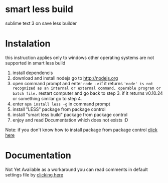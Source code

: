 smart less build
================

sublime text 3 on save less builder


# Instalation
this instruction applies only to windows other operating systems are not supported in smart less build

1. install dependencis
2. download and install nodejs go to http://nodejs.org
3. open command prompt and enter `node -v`
if it returns
``'node' is not recognized as an internal or external command,
operable program or batch file.``
restart computer and go back to step 3.
if it returns 
v0.10.24
or something similar go to step 4.
4. enter `npm install less -g` in command prompt
5. install "LESS" package from package control
6. install "smart less build" package from package control
7. enjoy and read Documentation which does not exists :D

Note: if you don't know how to install package from package control [click here][1]

# Documentation
Not Yet Available
as a workaround you can read comments in default settings file by [clicking here][2]


[1]:https://www.youtube.com/watch?v=N9rJJSiUy0I
[2]:https://raw.githubusercontent.com/thecotne/smart_less_build/master/smart_less_build.sublime-settings

